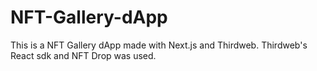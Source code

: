# NFT-Gallery-dApp

This is a NFT Gallery dApp made with Next.js and Thirdweb. Thirdweb's React sdk and NFT Drop was used.
